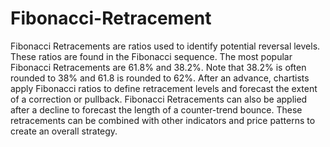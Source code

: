 # Fibonacci-Retracement


Fibonacci Retracements are ratios used to identify potential reversal levels. These ratios are found in the Fibonacci sequence. The most popular Fibonacci Retracements are 61.8% and 38.2%. Note that 38.2% is often rounded to 38% and 61.8 is rounded to 62%. After an advance, chartists apply Fibonacci ratios to define retracement levels and forecast the extent of a correction or pullback. Fibonacci Retracements can also be applied after a decline to forecast the length of a counter-trend bounce. These retracements can be combined with other indicators and price patterns to create an overall strategy.
